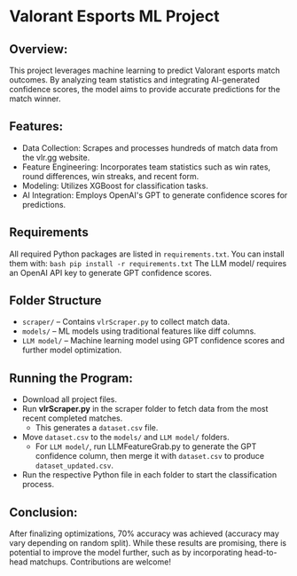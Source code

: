 # Valorant Esports ML Project

## Overview:
This project leverages machine learning to predict Valorant esports match outcomes. By analyzing team statistics and integrating AI-generated confidence scores, the model aims to provide accurate predictions for the match winner.

## Features:
- Data Collection: Scrapes and processes hundreds of match data from the vlr.gg website.
- Feature Engineering: Incorporates team statistics such as win rates, round differences, win streaks, and recent form.
- Modeling: Utilizes XGBoost for classification tasks.
- AI Integration: Employs OpenAI's GPT to generate confidence scores for predictions.

## Requirements
All required Python packages are listed in `requirements.txt`. You can install them with:
```bash pip install -r requirements.txt```
The LLM model/ requires an OpenAI API key to generate GPT confidence scores.

## Folder Structure
- `scraper/` – Contains `vlrScraper.py` to collect match data.
- `models/` – ML models using traditional features like diff columns.
- `LLM model/` – Machine learning model using GPT confidence scores and further model optimization.

## Running the Program:
- Download all project files.
- Run **vlrScraper.py** in the scraper folder to fetch data from the most recent completed matches.  
  - This generates a `dataset.csv` file.
- Move `dataset.csv` to the `models/` and `LLM model/` folders.
  - For `LLM model/`, run LLMFeatureGrab.py to generate the GPT confidence column, then merge it with `dataset.csv` to produce `dataset_updated.csv`.
- Run the respective Python file in each folder to start the classification process.

## Conclusion:
After finalizing optimizations, 70% accuracy was achieved (accuracy may vary depending on random split). While these results are promising, there is potential to improve the model further, such as by incorporating head-to-head matchups. Contributions are welcome!
